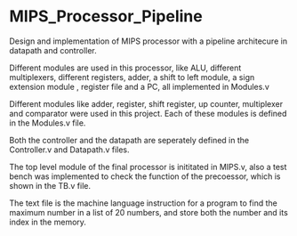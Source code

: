 # MIPS_Processor_Pipeline
Design and implementation of MIPS processor with a pipeline architecure in datapath and controller.


Different modules are used in this processor, like ALU, different multiplexers, different registers, adder, a shift to left module, a sign extension module , register file and a PC, all implemented in Modules.v

Different modules like adder, register, shift register, up counter, multiplexer and comparator were used in this project. Each of these modules is defined in the Modules.v file.

Both the controller and the datapath are seperately defined in the Controller.v and Datapath.v files.

The top level module of the final processor is inititated in MIPS.v, also a test bench was implemented to check the function of the precoessor, which is shown in the TB.v file.

The text file is the machine language instruction for a program to find the maximum number in a list of 20 numbers, and store both the number and its index in the memory.
